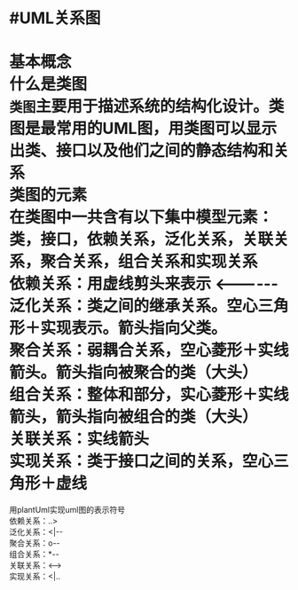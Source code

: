 #UML关系图
====
基本概念  
什么是类图  
`类图`主要用于描述系统的结构化设计。类图是最常用的UML图，用类图可以显示出类、接口以及他们之间的静态结构和关系  
类图的元素  
在类图中一共含有以下集中模型元素：类，接口，依赖关系，泛化关系，关联关系，聚合关系，组合关系和实现关系  
依赖关系：用虚线剪头来表示 <------  
泛化关系：类之间的继承关系。空心三角形＋实现表示。箭头指向父类。  
聚合关系：弱耦合关系，空心菱形＋实线箭头。箭头指向被聚合的类（大头）  
组合关系：整体和部分，实心菱形＋实线箭头，箭头指向被组合的类（大头）  
关联关系：实线箭头  
实现关系：类于接口之间的关系，空心三角形＋虚线  
====
用plantUml实现uml图的表示符号  
依赖关系：..>  
泛化关系：<|--  
聚合关系：o--  
组合关系：*--  
关联关系：<-->  
实现关系：<|..  
